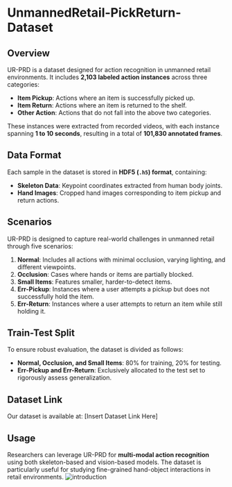 # UnmannedRetail-PickReturn-Dataset
## **Overview**
UR-PRD is a dataset designed for action recognition in unmanned retail environments. It includes **2,103 labeled action instances** across three categories:

- **Item Pickup**: Actions where an item is successfully picked up.
- **Item Return**: Actions where an item is returned to the shelf.
- **Other Action**: Actions that do not fall into the above two categories.

These instances were extracted from recorded videos, with each instance spanning **1 to 10 seconds**, resulting in a total of **101,830 annotated frames**.

## **Data Format**
Each sample in the dataset is stored in **HDF5 (`.h5`) format**, containing:

- **Skeleton Data**: Keypoint coordinates extracted from human body joints.
- **Hand Images**: Cropped hand images corresponding to item pickup and return actions.

## **Scenarios**
UR-PRD is designed to capture real-world challenges in unmanned retail through five scenarios:

1. **Normal**: Includes all actions with minimal occlusion, varying lighting, and different viewpoints.
2. **Occlusion**: Cases where hands or items are partially blocked.
3. **Small Items**: Features smaller, harder-to-detect items.
4. **Err-Pickup**: Instances where a user attempts a pickup but does not successfully hold the item.
5. **Err-Return**: Instances where a user attempts to return an item while still holding it.

## **Train-Test Split**
To ensure robust evaluation, the dataset is divided as follows:

- **Normal, Occlusion, and Small Items**: 80% for training, 20% for testing.
- **Err-Pickup and Err-Return**: Exclusively allocated to the test set to rigorously assess generalization.

## **Dataset Link**
Our dataset is available at: [Insert Dataset Link Here]

## **Usage**
Researchers can leverage UR-PRD for **multi-modal action recognition** using both skeleton-based and vision-based models. The dataset is particularly useful for studying fine-grained hand-object interactions in retail environments.
![introduction](https://github.com/user-attachments/assets/a4a5073a-9734-4e2a-9dd2-fe23a0e57a62)

